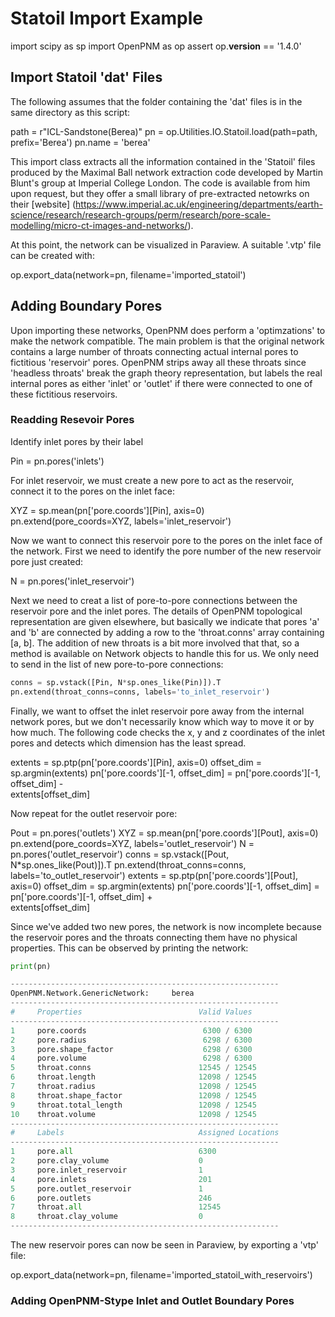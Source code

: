 # Statoil Import Example

import scipy as sp
import OpenPNM as op
assert op.__version__ == '1.4.0'

## Import Statoil 'dat' Files

The following assumes that the folder containing the 'dat' files is in the same directory as this script:

path = r"ICL-Sandstone(Berea)"
pn = op.Utilities.IO.Statoil.load(path=path, prefix='Berea')
pn.name = 'berea'

This import class extracts all the information contained in the 'Statoil' files produced by the Maximal Ball network extraction code developed by Martin Blunt's group at Imperial College London.  The code is available from him upon request, but they offer a small library of pre-extracted netowrks on their [website] (https://www.imperial.ac.uk/engineering/departments/earth-science/research/research-groups/perm/research/pore-scale-modelling/micro-ct-images-and-networks/).

At this point, the network can be visualized in Paraview.  A suitable '.vtp' file can be created with:

op.export_data(network=pn, filename='imported_statoil')

## Adding Boundary Pores

Upon importing these networks, OpenPNM does perform a 'optimzations' to make the network compatible.  The main problem is that the original network contains a large number of throats connecting actual internal pores to fictitious 'reservoir' pores.  OpenPNM strips away all these throats since 'headless throats' break the graph theory representation, but labels the real internal pores as either 'inlet' or 'outlet' if there were connected to one of these fictitious reservoirs.

### Readding Resevoir Pores

Identify inlet pores by their label

Pin = pn.pores('inlets')

For inlet reservoir, we must create a new pore to act as the reservoir, connect it to the pores on the inlet face:

XYZ = sp.mean(pn['pore.coords'][Pin], axis=0)
pn.extend(pore_coords=XYZ, labels='inlet_reservoir')

Now we want to connect this reservoir pore to the pores on the inlet face of the network.  First we need to identify the pore number of the new reservoir pore just created:

N = pn.pores('inlet_reservoir')

Next we need to creat a list of pore-to-pore connections between the reservoir pore and the inlet pores.  The details of OpenPNM topological representation are given elsewhere, but basically we indicate that pores 'a' and 'b' are connected by adding a row to the 'throat.conns' array containing [a, b].  The addition of new throats is a bit more involved that that, so a method is available on Network objects to handle this for us.  We only need to send in the list of new pore-to-pore connections:

``` python
conns = sp.vstack([Pin, N*sp.ones_like(Pin)]).T
pn.extend(throat_conns=conns, labels='to_inlet_reservoir')
```

Finally, we want to offset the inlet reservoir pore away from the internal network pores, but we don't necessarily know which way to move it or by how much.  The following code checks the x, y and z coordinates of the inlet pores and detects which dimension has the least spread.

extents = sp.ptp(pn['pore.coords'][Pin], axis=0)
offset_dim = sp.argmin(extents)
pn['pore.coords'][-1, offset_dim] = pn['pore.coords'][-1, offset_dim] - \
                                    extents[offset_dim]

Now repeat for the outlet reservoir pore:

Pout = pn.pores('outlets')
XYZ = sp.mean(pn['pore.coords'][Pout], axis=0)
pn.extend(pore_coords=XYZ, labels='outlet_reservoir')
N = pn.pores('outlet_reservoir')
conns = sp.vstack([Pout, N*sp.ones_like(Pout)]).T
pn.extend(throat_conns=conns, labels='to_outlet_reservoir')
extents = sp.ptp(pn['pore.coords'][Pout], axis=0)
offset_dim = sp.argmin(extents)
pn['pore.coords'][-1, offset_dim] = pn['pore.coords'][-1, offset_dim] + \
                                    extents[offset_dim]

Since we've added two new pores, the network is now incomplete because the reservoir pores and the throats connecting them have no physical properties. This can be observed by printing the network:

``` python
print(pn)

------------------------------------------------------------
OpenPNM.Network.GenericNetwork: 	berea
------------------------------------------------------------
#     Properties                          Valid Values
------------------------------------------------------------
1     pore.coords                          6300 / 6300
2     pore.radius                          6298 / 6300
3     pore.shape_factor                    6298 / 6300
4     pore.volume                          6298 / 6300
5     throat.conns                        12545 / 12545
6     throat.length                       12098 / 12545
7     throat.radius                       12098 / 12545
8     throat.shape_factor                 12098 / 12545
9     throat.total_length                 12098 / 12545
10    throat.volume                       12098 / 12545
------------------------------------------------------------
#     Labels                              Assigned Locations
------------------------------------------------------------
1     pore.all                            6300
2     pore.clay_volume                    0
3     pore.inlet_reservoir                1
4     pore.inlets                         201
5     pore.outlet_reservoir               1
6     pore.outlets                        246
7     throat.all                          12545
8     throat.clay_volume                  0
------------------------------------------------------------
```

The new reservoir pores can now be seen in Paraview, by exporting a 'vtp' file:

op.export_data(network=pn, filename='imported_statoil_with_reservoirs')

### Adding OpenPNM-Stype Inlet and Outlet Boundary Pores
